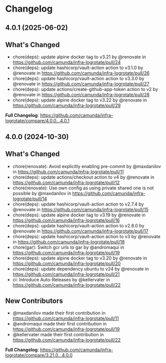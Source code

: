 # Changelog

## 4.0.1 (2025-06-02)

## What's Changed
* chore(deps): update alpine docker tag to v3.21 by @renovate in https://github.com/camunda/infra-logrotate/pull/24
* chore(deps): update hashicorp/vault-action action to v3.1.0 by @renovate in https://github.com/camunda/infra-logrotate/pull/26
* chore(deps): update hashicorp/vault-action action to v3.3.0 by @renovate in https://github.com/camunda/infra-logrotate/pull/27
* chore(deps): update actions/create-github-app-token action to v2 by @renovate in https://github.com/camunda/infra-logrotate/pull/28
* chore(deps): update alpine docker tag to v3.22 by @renovate in https://github.com/camunda/infra-logrotate/pull/29


**Full Changelog**: https://github.com/camunda/infra-logrotate/compare/4.0.0...4.0.1

## 4.0.0 (2024-10-30)

## What's Changed
* chore(renovate): Avoid explicitly enabling pre-commit by @maxdanilov in https://github.com/camunda/infra-logrotate/pull/11
* chore(deps): update actions/checkout action to v4 by @renovate in https://github.com/camunda/infra-logrotate/pull/12
* chore(renovate): Use own config as using private shared one is not possible by @maxdanilov in https://github.com/camunda/infra-logrotate/pull/14
* chore(deps): update hashicorp/vault-action action to v2.7.4 by @renovate in https://github.com/camunda/infra-logrotate/pull/15
* chore(deps): update alpine docker tag to v3.19 by @renovate in https://github.com/camunda/infra-logrotate/pull/16
* chore(deps): update hashicorp/vault-action action to v2.8.0 by @renovate in https://github.com/camunda/infra-logrotate/pull/17
* chore(deps): update hashicorp/vault-action action to v3 by @renovate in https://github.com/camunda/infra-logrotate/pull/18
* chore(gar): Switch gcr urls to gar by @andromaqui in https://github.com/camunda/infra-logrotate/pull/19
* chore(deps): update alpine docker tag to v3.20 by @renovate in https://github.com/camunda/infra-logrotate/pull/20
* chore(deps): update dependency ubuntu to v24 by @renovate in https://github.com/camunda/infra-logrotate/pull/21
* ci: Introduce Auto-Releases by @kellervater in https://github.com/camunda/infra-logrotate/pull/22

## New Contributors
* @maxdanilov made their first contribution in https://github.com/camunda/infra-logrotate/pull/11
* @andromaqui made their first contribution in https://github.com/camunda/infra-logrotate/pull/19
* @kellervater made their first contribution in https://github.com/camunda/infra-logrotate/pull/22

**Full Changelog**: https://github.com/camunda/infra-logrotate/compare/3.21.0...4.0.0
